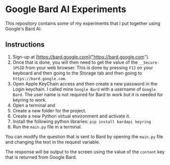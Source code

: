 # Google Bard AI Experiments

This repository contains some of my experiments that I put together using Google's Bard AI.

## Instructions

1. Sign-up at [https://bard.google.com]("https://bard.google.com"). 
2. Once that is done, you will then need to get the value of the `__Secure-1PSID` from your web browser. This is done by pressing `F12` on your keyboard and then going to the Storage tab and then going to `https://bard.google.com`.
3. Open Apple KeyChain access and then create a new password in the Login keychain. I called mine `Google Bard` with a username of `Google Bard`. The user name is not required for Bard to work but it is needed for keyring to work.
4. Open a terminal and 
5. Create a new folder for the project.
6. Create a new Python virtual environment and activate it.
7. Install the following python libraries: `pip install bardapi keyring`
8. Run the `main.py` file in a terminal.

You can modify the question that is sent to Bard by opening the `main.py` file and changing the text in the request variable.

The response will be output to the screen using the value of the `content` key that is returned from Google Bard.
